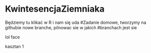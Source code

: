 # KwintesencjaZiemniaka
Będziemy tu klikać w R i nam się uda
#Zadanie domowe, tworzymy na githubie nowe branche, pilnowac sie w jakich
#branchach jest sie

lol face

kasztan 1 

